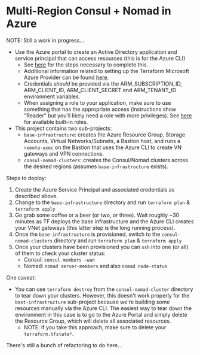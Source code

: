 # Multi-Region Consul + Nomad in Azure

NOTE: Still a work in progress...

* Use the Azure portal to create an Active Directory application and service principal that can access resources (this is for the Azure CLI)
	* See [here](https://docs.microsoft.com/en-us/azure/azure-resource-manager/resource-group-create-service-principal-portal) for the steps necessary to complete this.
	* Additional information related to setting up the Terraform Microsoft Azure Provider can be found [here](https://www.terraform.io/docs/providers/azurerm/index.html#creating-credentials).
	* Credentials _should_ be provided via the ARM_SUBSCRIPTION_ID, ARM_CLIENT_ID, ARM_CLIENT_SECRET and ARM_TENANT_ID environment variables.
	* When assigning a role to your application, make sure to use something that has the appropriate access (instructions show "Reader" but you'll likely need a role with more privileges). See [here](https://docs.microsoft.com/en-us/azure/active-directory/role-based-access-built-in-roles) for available built-in roles.
* This project contains two sub-projects:
	* `base-infrastructure`: creates the Azure Resource Group, Storage Accounts, Virtual Networks/Subnets, a Bastion host, and runs a `remote-exec` on the Bastion that uses the Azure CLI to create VN gateways and VPN connections.
	* `consul-nomad-clusters`: creates the Consul/Nomad clusters across the desired regions (assumes `base-infrastructure` exists).

Steps to deploy:

1. Create the Azure Service Principal and associated credentials as described above.
2. Change to the `base-infrastructure` directory and run `terraform plan` & `terraform apply`
3. Go grab some coffee or a beer (or two, or three). Wait roughly ~30 minutes as TF deploys the base infrastructure and the Azure CLI creates your VNet gateways (this latter step is the long running process).
4. Once the `base-infrastructure` is provisioned, switch to the `consul-nomad-clusters` directory and run `terraform plan` & `terraform apply`
5. Once your clusters have been provisioned you can `ssh` into one (or all) of them to check your cluster status:
	* Consul: `consul members -wan`
	* Nomad: `nomad server-members` and also `nomad node-status`

One caveat:
* You can use `terraform destroy` from the `consul-nomad-cluster` directory to tear down your clusters. However, this doesn't work properly for the `bast-infrastructure` sub-project because we're building some resources manually via the Azure CLI. The easiest way to tear down the environment in this case is to go to the Azure Portal and simply delete the Resource Group, which will delete all associated resources.
	* NOTE: if you take this approach, make sure to delete your `terraform.tfstate*`.

There's still a bunch of refactoring to do here...
